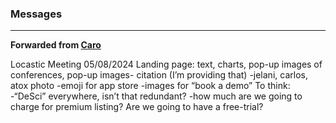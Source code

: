 ### Messages

***

**Forwarded from [Caro](https://t.me/Gingerheart86)**

Locastic Meeting 05/08/2024
Landing page: text, charts, pop-up images of conferences, pop-up images- citation (I’m providing that)
-jelani, carlos, atox photo
-emoji for app store
-images for “book a demo”
To think:
-“DeSci” everywhere, isn’t that redundant? 
-how much are we going to charge for premium listing? Are we going to have a free-trial?